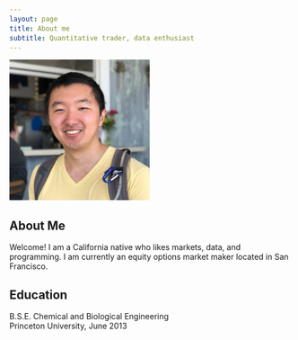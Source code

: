 ```yaml
---
layout: page
title: About me
subtitle: Quantitative trader, data enthusiast
---
```


<img src="/img/profile.jpg" width="250px"/>

## About Me

Welcome! I am a California native who likes markets, data, and programming. I am currently an equity options market maker located in San Francisco.

## Education

B.S.E. Chemical and Biological Engineering  
Princeton University, June 2013
